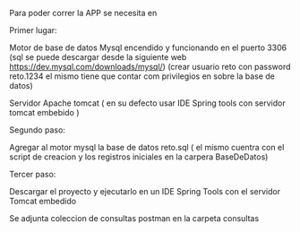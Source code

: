 Para poder correr la APP  se necesita en 

Primer lugar:

Motor de base de datos Mysql encendido y funcionando en el puerto 3306 (sql se puede descargar desde la siguiente web https://dev.mysql.com/downloads/mysql/)
(crear usuario reto con password reto.1234 el mismo tiene que contar com privilegios en sobre la base de datos)

Servidor Apache tomcat ( en su defecto usar IDE Spring tools con servidor tomcat embebido )

Segundo paso:

Agregar al motor mysql la base de datos reto.sql ( el mismo cuentra con el script de creacion y los registros iniciales en la carpera BaseDeDatos)

Tercer paso:

Descargar el proyecto y ejecutarlo en un IDE Spring Tools con el servidor Tomcat embedido

Se adjunta coleccion de consultas postman en la carpeta consultas

